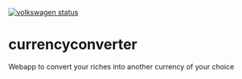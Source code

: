  [![volkswagen status](https://auchenberg.github.io/volkswagen/volkswargen_ci.svg?v=1)](https://github.com/auchenberg/volkswagen)

# currencyconverter
Webapp to convert your riches into another currency of your choice
